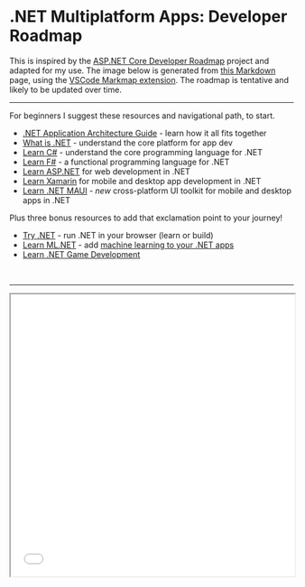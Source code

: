 # .NET Multiplatform Apps: Developer Roadmap

This is inspired by the [ASP.NET Core Developer Roadmap](https://github.com/MoienTajik/AspNetCore-Developer-Roadmap) project and adapted for my use. The image below is generated from [this Markdown](/markmap) page, using the [VSCode Markmap extension](https://marketplace.visualstudio.com/items?itemName=gera2ld.markmap-vscode). The roadmap is tentative and likely to be updated over time.

---

For beginners I suggest these resources and navigational path, to start.
 * [.NET Application Architecture Guide](https://dotnet.microsoft.com/learn/dotnet/architecture-guides) - learn how it all fits together
 * [What is .NET](https://dotnet.microsoft.com/learn/dotnet/what-is-dotnet) - understand the core platform for app dev
 * [Learn C#](https://dotnet.microsoft.com/learn/csharp) - understand the core programming language for .NET
 * [Learn F#](https://dotnet.microsoft.com/learn/fsharp) - a functional programming language for .NET
 * [Learn ASP.NET](https://dotnet.microsoft.com/learn/aspnet) for web development in .NET
 * [Learn Xamarin](https://dotnet.microsoft.com/learn/xamarin) for mobile and desktop app development in .NET
 * [Learn .NET MAUI](https://docs.microsoft.com/en-us/dotnet/maui/) - *new* cross-platform UI toolkit for mobile and desktop apps in .NET

Plus three bonus resources to add that exclamation point to your journey!

 * [Try .NET](https://dotnet.microsoft.com/platform/try-dotnet) - run .NET in your browser (learn or build)
 * [Learn ML.NET](https://dotnet.microsoft.com/learn/ml-dotnet) - add [machine learning to your .NET apps](https://docs.microsoft.com/en-us/dotnet/machine-learning/how-does-mldotnet-work)
 * [Learn .NET Game Development](https://dotnet.microsoft.com/learn/games)
<br/>

---

<iframe style="background-color: white;" width="100%" height="500" src="../markmap.html" allowtransparency="true">
</iframe>
